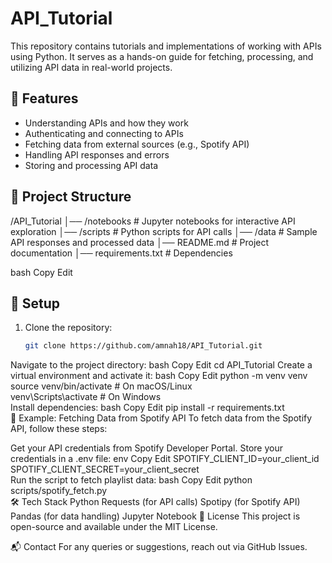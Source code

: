 # API_Tutorial
This repository contains tutorials and implementations of working with APIs using Python. It serves as a hands-on guide for fetching, processing, and utilizing API data in real-world projects.  

## 🚀 Features  
- Understanding APIs and how they work  
- Authenticating and connecting to APIs  
- Fetching data from external sources (e.g., Spotify API)  
- Handling API responses and errors  
- Storing and processing API data  

## 📂 Project Structure  
/API_Tutorial │── /notebooks # Jupyter notebooks for interactive API exploration │── /scripts # Python scripts for API calls │── /data # Sample API responses and processed data │── README.md # Project documentation │── requirements.txt # Dependencies

bash
Copy
Edit

## 🔧 Setup  
1. Clone the repository:  
   ```bash
   git clone https://github.com/amnah18/API_Tutorial.git
Navigate to the project directory:
bash
Copy
Edit
cd API_Tutorial
Create a virtual environment and activate it:
bash
Copy
Edit
python -m venv venv  
source venv/bin/activate  # On macOS/Linux  
venv\Scripts\activate     # On Windows  
Install dependencies:
bash
Copy
Edit
pip install -r requirements.txt  
🎵 Example: Fetching Data from Spotify API
To fetch data from the Spotify API, follow these steps:

Get your API credentials from Spotify Developer Portal.
Store your credentials in a .env file:
env
Copy
Edit
SPOTIFY_CLIENT_ID=your_client_id  
SPOTIFY_CLIENT_SECRET=your_client_secret  
Run the script to fetch playlist data:
bash
Copy
Edit
python scripts/spotify_fetch.py  
🛠 Tech Stack
Python
Requests (for API calls)
Spotipy (for Spotify API)
Pandas (for data handling)
Jupyter Notebook
📜 License
This project is open-source and available under the MIT License.

📬 Contact
For any queries or suggestions, reach out via GitHub Issues.
